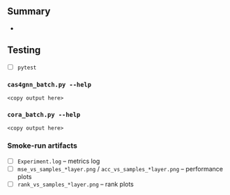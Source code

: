 ## Summary

- 

## Testing
- [ ] `pytest`

### `cas4gnn_batch.py --help`
```
<copy output here>
```

### `cora_batch.py --help`
```
<copy output here>
```

### Smoke-run artifacts
- [ ] `Experiment.log` – metrics log
- [ ] `mse_vs_samples_*layer.png` / `acc_vs_samples_*layer.png` – performance plots
- [ ] `rank_vs_samples_*layer.png` – rank plots
